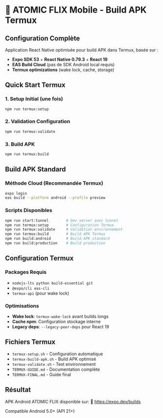 # 🤖 ATOMIC FLIX Mobile - Build APK Termux

## Configuration Complète

Application React Native optimisée pour build APK dans Termux, basée sur :
- **Expo SDK 53** + **React Native 0.79.3** + **React 19**
- **EAS Build Cloud** (pas de SDK Android local requis)
- **Termux optimizations** (wake lock, cache, storage)

## Quick Start Termux

### 1. Setup Initial (une fois)
```bash
npm run termux:setup
```

### 2. Validation Configuration
```bash
npm run termux:validate
```

### 3. Build APK
```bash
npm run termux:build
```

## Build APK Standard

### Méthode Cloud (Recommandée Termux)
```bash
expo login
eas build --platform android --profile preview
```

### Scripts Disponibles
```bash
npm run start:tunnel        # Dev server avec tunnel
npm run termux:setup        # Configuration Termux
npm run termux:validate     # Validation environnement
npm run termux:build        # Build APK Termux
npm run build:android       # Build APK standard
npm run build:production    # Build production
```

## Configuration Termux

### Packages Requis
- `nodejs-lts python build-essential git`
- `@expo/cli eas-cli`
- `termux-api` (pour wake lock)

### Optimisations
- **Wake lock**: `termux-wake-lock` avant builds longs
- **Cache npm**: Configuration stockage interne
- **Legacy deps**: `--legacy-peer-deps` pour React 19

## Fichiers Termux

- `termux-setup.sh` - Configuration automatique
- `termux-build-apk.sh` - Build APK optimisé
- `termux-validate.sh` - Test environnement
- `TERMUX-GUIDE.md` - Documentation complète
- `TERMUX-FINAL.md` - Guide final

## Résultat

APK Android ATOMIC FLIX disponible sur:
🔗 https://expo.dev/builds

Compatible Android 5.0+ (API 21+)